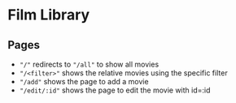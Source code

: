 # Film Library

## Pages

- `"/"` redirects to `"/all"` to show all movies
- `"/<filter>"` shows the relative movies using the specific filter
- `"/add"` shows the page to add a movie
- `"/edit/:id"` shows the page to edit the movie with id=:id
